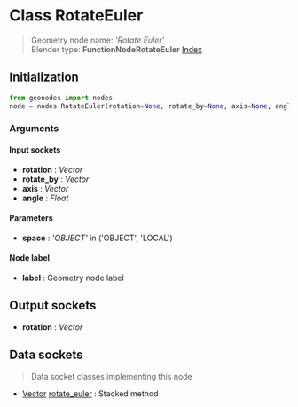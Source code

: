
# Class RotateEuler

> Geometry node name: _'Rotate Euler'_<br>Blender type:  **FunctionNodeRotateEuler**
[Index](/docs/index.md)

## Initialization


```python
from geonodes import nodes
node = nodes.RotateEuler(rotation=None, rotate_by=None, axis=None, angle=None, space='OBJECT', label=None)
```


### Arguments


#### Input sockets



- **rotation** : _Vector_
- **rotate_by** : _Vector_
- **axis** : _Vector_
- **angle** : _Float_



#### Parameters



- **space** : _'OBJECT'_ in ('OBJECT', 'LOCAL')



#### Node label



- **label** : Geometry node label



## Output sockets



- **rotation** : _Vector_



## Data sockets

> Data socket classes implementing this node


- [Vector](../sockets/Vector.md) [rotate_euler](../sockets/Vector.md#rotate_euler) : Stacked method


